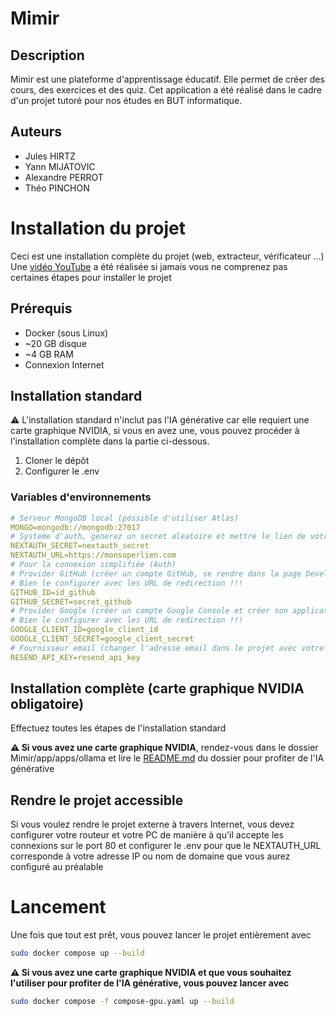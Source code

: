 # Mimir

## Description
Mimir est une plateforme d'apprentissage éducatif. Elle permet de créer des cours, des exercices et des quiz.
Cet application a été réalisé dans le cadre d'un projet tutoré pour nos études en BUT informatique.

## Auteurs
- Jules HIRTZ
- Yann MIJATOVIC
- Alexandre PERROT
- Théo PINCHON

# Installation du projet
Ceci est une installation complète du projet (web, extracteur, vérificateur ...) <br>
Une [vidéo YouTube](https://www.youtube.com/watch?v=-gFauPwwz3U) a été réalisée si jamais vous ne comprenez pas certaines étapes pour installer le projet

## Prérequis
- Docker (sous Linux)
- ~20 GB disque
- ~4 GB RAM
- Connexion Internet

## Installation standard

⚠️ L'installation standard n'inclut pas l'IA générative car elle requiert une carte graphique NVIDIA, si vous en avez une,
vous pouvez procéder à l'installation complète dans la partie ci-dessous.

1. Cloner le dépôt
2. Configurer le .env

### Variables d'environnements
```yaml
# Serveur MongoDB local (possible d'utiliser Atlas)
MONGO=mongodb://mongodb:27017
# Systeme d'auth, generez un secret aleatoire et mettre le lien de votre site (ip ou nom de domaine)
NEXTAUTH_SECRET=nextauth_secret
NEXTAUTH_URL=https://monsuperlien.com
# Pour la connexion simplifiée (Auth)
# Provider GitHub (créer un compte GitHub, se rendre dans la page Developer et créer son application OAUTH)
# Bien le configurer avec les URL de redirection !!!
GITHUB_ID=id_github
GITHUB_SECRET=secret_github
# Provider Google (créer un compte Google Console et créer son application OAUTH)
# Bien le configurer avec les URL de redirection !!!
GOOGLE_CLIENT_ID=google_client_id
GOOGLE_CLIENT_SECRET=google_client_secret
# Fournisseur email (changer l'adresse email dans le projet avec votre propre Nom de Domaine !!!)
RESEND_API_KEY=resend_api_key
```


## Installation complète (carte graphique NVIDIA obligatoire)
Effectuez toutes les étapes de l'installation standard

**⚠️ Si vous avez une carte graphique NVIDIA**, rendez-vous dans le dossier Mimir/app/apps/ollama
et lire le [README.md](https://github.com/wartt88/Mimir/blob/main/app/apps/ollama/README.md) du dossier pour profiter
de l'IA générative

## Rendre le projet accessible
Si vous voulez rendre le projet externe à travers Internet, vous devez configurer votre routeur et votre PC de manière
à qu'il accepte les connexions sur le port 80 et configurer le .env pour que le NEXTAUTH_URL corresponde à votre
adresse IP ou nom de domaine que vous aurez configuré au préalable

# Lancement
Une fois que tout est prêt, vous pouvez lancer le projet entièrement avec
```bash
sudo docker compose up --build
```

**⚠️ Si vous avez une carte graphique NVIDIA et que vous souhaitez l'utiliser pour profiter de l'IA générative,
vous pouvez lancer avec**
```bash
sudo docker compose -f compose-gpu.yaml up --build
```